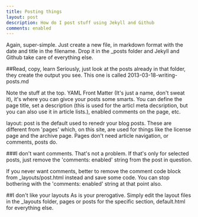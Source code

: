 ```yaml
---
title: Posting things
layout: post
description: How do I post stuff using Jekyll and Github
comments: enabled
---
```


Again, super-simple. Just create a new file, in markdown format with the date and title in the filename. Drop it in the _posts folder and Jekyll and Github take care of everything else.

##Read, copy, learn
Seriously, just look at the posts already in that folder, they create the output you see. This one is called 2013-03-18-writing-posts.md

Note the stuff at the top. YAML Front Matter (It's just a name, don't sweat it), it's where you can givce your posts some smarts. You can define the page title, set a description (this is used for the articl meta decsription, but you can also use it in article lists.), enabled comments on the page, etc.

layout: post is the default used to renedr your blog posts. These are different from 'pages' which, on this site, are used for things like the license page and the archive page. Pages don't need article navigation, or comments, posts do.

###I don't want comments.
That's not a problem. If that's only for selected posts, just remove the 'comments: enabled' string from the post in question.

If you never want comments, better to remove the comment code block from _layouts/post.html instead and save some code. You can stop bothering with the 'comments: enabled' string at that point also.

##I don't like your layouts
As is your prerogative. Simply edit the layout files in the _layouts folder, pages or posts for the specific section, default.html for everything else.
